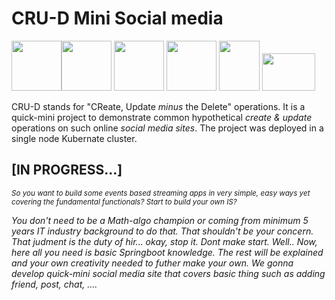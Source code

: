 # CRU-D Mini Social media





<img src="https://i.postimg.cc/c15jLGQK/ww1.png" width="80"><img src="https://i.postimg.cc/KzdM05KD/ww2.png" width="80"> <img src="https://i.postimg.cc/FRPPz8Bs/ww4.png" width="80"> <img src="https://i.postimg.cc/pLZc3mJF/ww3.png" width="80"> <img src="https://i.postimg.cc/xj3tYSvh/kafka.png" width="65" height="80"> <img src="https://i.postimg.cc/sX7QyybL/kafka.png" width="85" height="60">




CRU-D stands for "CReate, Update *minus* the Delete" operations. It is a quick-mini project to demonstrate common hypothetical *create & update* operations on such online *social media sites*. The project was deployed in a single node Kubernate cluster.



## [IN PROGRESS...]


*<sub> So you want to build some events based streaming apps in very simple, easy ways yet covering the fundamental functionals? Start to build your own IS?*
  

*You don't need to be a Math-algo champion or coming from minimum 5 years IT industry background to do that. That shouldn't be your concern. That judment is the duty of hir... okay, stop it. Dont make start. Well.. Now, here all you need is basic Springboot knowledge. The rest will be explained and your own creativity needed to futher make your own. We gonna develop quick-mini social media site that covers basic thing such as adding friend, post, chat, ....</sub>*
